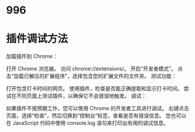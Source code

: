 # 996

# 插件调试方法

加载插件到 Chrome：

打开 Chrome 浏览器。
访问 chrome://extensions/。
开启“开发者模式”。
点击“加载已解压的扩展程序”，选择包含您的扩展文件的文件夹。
测试功能：

打开包含打卡时间的网页。
使用插件，检查是否能正确提取和显示打卡时间。
尝试在不同页面上测试插件，以确保它不会错误地触发。
调试：

如果插件不按预期工作，您可以使用 Chrome 的开发者工具进行调试。
右键点击页面，选择“检查”，然后切换到“控制台”标签，查看是否有错误信息。
您也可以在 JavaScript 代码中使用 console.log 语句来打印出有用的调试信息。
